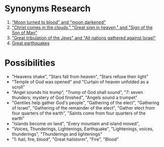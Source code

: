 # Synonyms Research

1. ["Moon turned to blood" and "moon darkened"](moon.md)
2. ["Christ comes in the clouds," "Great sign in heaven," and "Sign of the Son of Man"](great-sign.md)
3. ["Great tribulation of the Jews" and "All nations gathered against Israel"](jews-tribulation.md)
4. [Great earthquakes](great-earthquake.md)

# Possibilities

* "Heavens shake", "Stars fall from heaven", "Stars refuse their light"
* "Temple of God was opened" and "Curtain of heaven unfolded as a scroll"
* "Angel sounds his trump", "Trump of God shall sound", "7: seven thunders; mystery of God finished", "Angels sound a trumpet"
* "Gentiles help gather God's people", "Gathering of the elect", "Gathering of Israel", "Gathering of the remainder of the elect", "Gather elect from four quarters of the earth", "Saints come from four quarters of the earth"
* "Islands become on land", "Every mountain and island moved", 
* "Voices, Thunderings, Lightenings, Earthquake", "Lightenings, voices, thunderings", "Thunderings and lightenings"
* "1: hail, fire, blood", "Great hailstorm", "Fire", "Blood"
